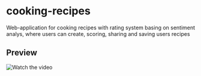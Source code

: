 # cooking-recipes

Web-application for cooking recipes with rating system basing on sentiment analys, where users can create, scoring, sharing and saving users recipes

## Preview

![Watch the video](img/Cooking-recipes.gif)
